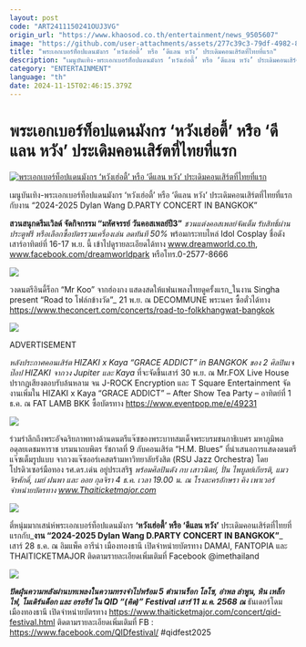 ```yaml
---
layout: post
code: "ART2411150241OUJ3VG"
origin_url: "https://www.khaosod.co.th/entertainment/news_9505607"
image: "https://github.com/user-attachments/assets/277c39c3-79df-4982-8da1-7057fd62ab39"
title: "พระเอกเบอร์ท็อปแดนมังกร ‘หวังเฮ่อตี้’ หรือ ‘ดีแลน หวัง’ ประเดิมคอนเสิร์ตที่ไทยที่แรก"
description: "เมนูบันเทิง-พระเอกเบอร์ท็อปแดนมังกร ‘หวังเฮ่อตี้’ หรือ ‘ดีแลน หวัง’ ประเดิมคอนเสิร์ตที่ไทยที่แรกกับงาน “2024-2025 Dylan Wang D.PARTY CONCERT IN BANGKOK” "
category: "ENTERTAINMENT"
language: "th"
date: 2024-11-15T02:46:15.379Z
---
```


# พระเอกเบอร์ท็อปแดนมังกร ‘หวังเฮ่อตี้’ หรือ ‘ดีแลน หวัง’ ประเดิมคอนเสิร์ตที่ไทยที่แรก

[![พระเอกเบอร์ท็อปแดนมังกร ‘หวังเฮ่อตี้’ หรือ ‘ดีแลน หวัง’ ประเดิมคอนเสิร์ตที่ไทยที่แรก](https://www.khaosod.co.th/wpapp/uploads/2024/11/maaa.jpg "พระเอกเบอร์ท็อปแดนมังกร ‘หวังเฮ่อตี้’ หรือ ‘ดีแลน หวัง’ ประเดิมคอนเสิร์ตที่ไทยที่แรก")](https://www.khaosod.co.th/wpapp/uploads/2024/11/maaa.jpg)

เมนูบันเทิง-พระเอกเบอร์ท็อปแดนมังกร ‘หวังเฮ่อตี้’ หรือ ‘ดีแลน หวัง’ ประเดิมคอนเสิร์ตที่ไทยที่แรกกับงาน “2024-2025 Dylan Wang D.PARTY CONCERT IN BANGKOK”



**สวนสนุกดรีมเวิลด์ จัดกิจกรรม “มหัศจรรย์ วันคอสเพลย์ปี3”** _ชวนแต่งคอสเพลย์จัดเต็ม รับสิทธิ์ผ่านประตูฟรี หรือเลือกซื้อบัตรรวมเครื่องเล่น ลดทันที 50%_ พร้อมกระทบไหล่ Idol Cosplay ชื่อดัง เสาร์อาทิตย์ที่ 16-17 พ.ย. นี้ เข้าไปดูรายละเอียดได้ทาง www.dreamworld.co.th, www.facebook.com/dreamworldpark หรือโทร.0-2577-8666

![](https://www.khaosod.co.th/wpapp/uploads/2024/11/Mr-Koo.jpg)

วงดนตรีอินดี้ร็อก “Mr Koo” จากฮ่องกง แสดงสดให้แฟนเพลงไทยดูครั้งแรก_ในงาน Singha present “Road to โฟล์กข้างวัด”_ 21 พ.ย. ณ DECOMMUNE พระนคร ซื้อตั๋วได้ทาง https://www.theconcert.com/concerts/road-to-folkkhangwat-bangkok

![](https://www.khaosod.co.th/wpapp/uploads/2024/11/HIZAKI-x-Kaya-GRACE-ADDICT-After-Show-Tea-Party-.jpg)

ADVERTISEMENT

_หลังประกาศคอนเสิร์ต HIZAKI x Kaya “GRACE ADDICT” in BANGKOK ของ 2 ศิลปินเจป๊อป HIZAKI จากวง Jupiter และ Kaya_ ที่จะจัดขึ้นเสาร์ 30 พ.ย. ณ Mr.FOX Live House ปรากฏเสียงตอบรับล้นหลาม จน J-ROCK Encryption และ T Square Entertainment จัดงานเพิ่มใน HIZAKI x Kaya “GRACE ADDICT” – After Show Tea Party – อาทิตย์ที่ 1 ธ.ค. ณ FAT LAMB BKK ซื้อบัตรทาง https://www.eventpop.me/e/49231

![](https://www.khaosod.co.th/wpapp/uploads/2024/11/H.M.-Blues.jpg)

ร่วมรำลึกถึงพระอัจฉริยภาพทางด้านดนตรีแจ๊ซของพระบาทสมเด็จพระบรมชนกาธิเบศร มหาภูมิพลอดุลยเดชมหาราช บรมนาถบพิตร รัชกาลที่ 9 กับคอนเสิร์ต “H.M. Blues” ที่นำเสนอการแสดงดนตรีแจ๊ซเต็มรูปแบบ จากวงแจ๊ซออร์เคสตร้ามหาวิทยาลัยรังสิต (RSU Jazz Orchestra) โดยโปรดิวเซอร์มือทอง รศ.ดร.เด่น อยู่ประเสริฐ _พร้อมศิลปินดัง กบ เสาวนิตย์, ปั่น ไพบูลย์เกียรติ, แมว จิรศักดิ์, เมย์ ฝนพา และ ออย กุลจิรา 4 ธ.ค. เวลา 19.00 น. ณ โรงละครอักษรา คิง เพาเวอร์ จำหน่ายบัตรทาง www.Thaiticketmajor.com_

![](https://www.khaosod.co.th/wpapp/uploads/2024/11/ดีแลน-หวัง.png)

ตี๋หนุ่มมากเสน่ห์พระเอกเบอร์ท็อปแดนมังกร **‘หวังเฮ่อตี้’ หรือ ‘ดีแลน หวัง’** ประเดิมคอนเสิร์ตที่ไทยที่แรกกับ_**งาน “2024-2025 Dylan Wang D.PARTY CONCERT IN BANGKOK”**_ เสาร์ 28 ธ.ค. ณ อิมแพ็ค อารีน่า เมืองทองธานี เปิดจำหน่ายบัตรทาง DAMAI, FANTOPIA และ THAITICKETMAJOR ติดตามรายละเอียดเพิ่มเติมที่ Facebook @imethailand

![](https://www.khaosod.co.th/wpapp/uploads/2024/11/QID-คิด-Festival.jpg)

_**ปัดฝุ่นความหลังผ่านบทเพลงในความทรงจำไปพร้อม 5 ตำนานร็อก โลโซ, อำพล ลำพูน, หิน เหล็ก ไฟ, โมเดิร์นด็อก และ อรอรีย์ ใน QID “(คิด)” Festival เสาร์ 11 ม.ค. 2568 ณ**_ ธันเดอร์โดม เมืองทองธานี เปิดจำหน่ายบัตรทาง https://www.thaiticketmajor.com/concert/qid-festival.html ติดตามรายละเอียดเพิ่มเติมที่ FB : https://www.facebook.com/QIDfestival/ #qidfest2025